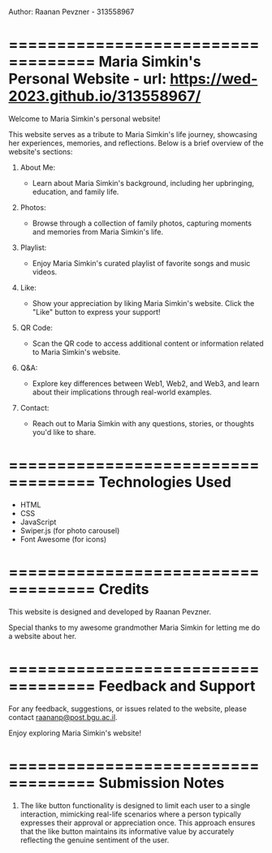 Author: Raanan Pevzner - 313558967

===================================
Maria Simkin's Personal Website - url:  https://wed-2023.github.io/313558967/
===================================

Welcome to Maria Simkin's personal website!

This website serves as a tribute to Maria Simkin's life journey, showcasing her experiences, memories, and reflections. Below is a brief overview of the website's sections:

1. About Me:
   - Learn about Maria Simkin's background, including her upbringing, education, and family life.

2. Photos:
   - Browse through a collection of family photos, capturing moments and memories from Maria Simkin's life.

3. Playlist:
   - Enjoy Maria Simkin's curated playlist of favorite songs and music videos.

4. Like:
   - Show your appreciation by liking Maria Simkin's website. Click the "Like" button to express your support!

5. QR Code:
   - Scan the QR code to access additional content or information related to Maria Simkin's website.

6. Q&A:
   - Explore key differences between Web1, Web2, and Web3, and learn about their implications through real-world examples.

7. Contact:
   - Reach out to Maria Simkin with any questions, stories, or thoughts you'd like to share.


===================================
Technologies Used
===================================

- HTML
- CSS
- JavaScript
- Swiper.js (for photo carousel)
- Font Awesome (for icons)

===================================
Credits
===================================

This website is designed and developed by Raanan Pevzner. 

Special thanks to my awesome grandmother Maria Simkin for letting me do a website about her.

===================================
Feedback and Support
===================================

For any feedback, suggestions, or issues related to the website, please contact raananp@post.bgu.ac.il.

Enjoy exploring Maria Simkin's website!



===================================
Submission Notes
===================================

1.  The like button functionality is designed to limit each user to a single interaction, mimicking real-life scenarios where
    a person typically expresses their approval or appreciation once. This approach ensures that the like button maintains its 
    informative value by accurately reflecting the genuine sentiment of the user.
